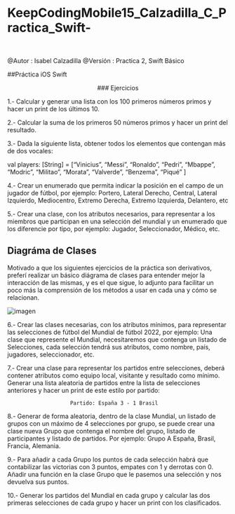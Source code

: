 # KeepCodingMobile15_Calzadilla_C_Practica_Swift-

<br>

@Autor : Isabel Calzadilla
@Versión : Practica 2, Swift Básico




##Práctica iOS Swift


<div align = "center"> ###  Ejercicios </div>

1.- Calcular y generar una lista con los 100 primeros números primos y hacer un
print de los últimos 10.



2.- Calcular la suma de los primeros 50 números primos y hacer un print del
resultado.


3.- Dada la siguiente lista, obtener todos los elementos que contengan más de dos
vocales:


val players: [String] = [“Vinicius”, “Messi”, “Ronaldo”, “Pedri”, “Mbappe”,
“Modric”, “Militao”, “Morata”, “Valverde”, “Benzema”, “Piqué” ]


4.- Crear un enumerado que permita indicar la posición en el campo de un jugador
de fútbol, por ejemplo: Portero, Lateral Derecho, Central, Lateral Izquierdo,
Mediocentro, Extremo Derecha, Extremo Izquierda, Delantero, etc


5.- Crear una clase, con los atributos necesarios, para representar a los miembros
que participan en una selección del mundial y un enumerado que los diferencie por
tipo, por ejemplo: Jugador, Seleccionador, Médico, etc.



 ## Diagráma de Clases
 
 
Motivado a que los siguientes ejercicios de la práctica son derivativos, preferí realizar un básico 
diágrama de clases para entender mejor la interacción de las mismas, y es el que sigue, lo adjunto
para facilitar un poco más la comprensión de los métodos a usar en cada una y cómo se relacionan.



![imagen](https://user-images.githubusercontent.com/36207623/206281275-381ebadd-d1cd-4804-8111-bdec6569ea80.png)




6.- Crear las clases necesarias, con los atributos mínimos, para representar las
selecciones de fútbol del Mundial de fútbol 2022, por ejemplo: Una clase que
represente el Mundial, necesitaremos que contenga un listado de Selecciones, cada
selección tendrá sus atributos, como nombre, país, jugadores, seleccionador, etc.


7.- Crear una clase para representar los partidos entre selecciones, deberá contener
atributos como equipo local, visitante y resultado como mínimo. Generar una lista
aleatoria de partidos entre la lista de selecciones anteriores y hacer un print de este
estilo por partido:


                        Partido: España 3 - 1 Brasil


8.- Generar de forma aleatoria, dentro de la clase Mundial, un listado de grupos con
un máximo de 4 selecciones por grupo, se puede crear una clase nueva Grupo que
contenga el nombre del grupo, listado de participantes y listado de partidos. Por
ejemplo: Grupo A España, Brasil, Francia, Alemania.



9.- Para añadir a cada Grupo los puntos de cada selección habrá que contabilizar las
victorias con 3 puntos, empates con 1 y derrotas con 0. Añadir una función en la
clase Grupo que le pasemos una selección y nos devuelva sus puntos.



10.- Generar los partidos del Mundial en cada grupo y calcular las dos primeras
selecciones de cada grupo y hacer un print con los clasificados.

